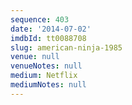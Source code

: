 ```yaml
---
sequence: 403
date: '2014-07-02'
imdbId: tt0088708
slug: american-ninja-1985
venue: null
venueNotes: null
medium: Netflix
mediumNotes: null
---
```


